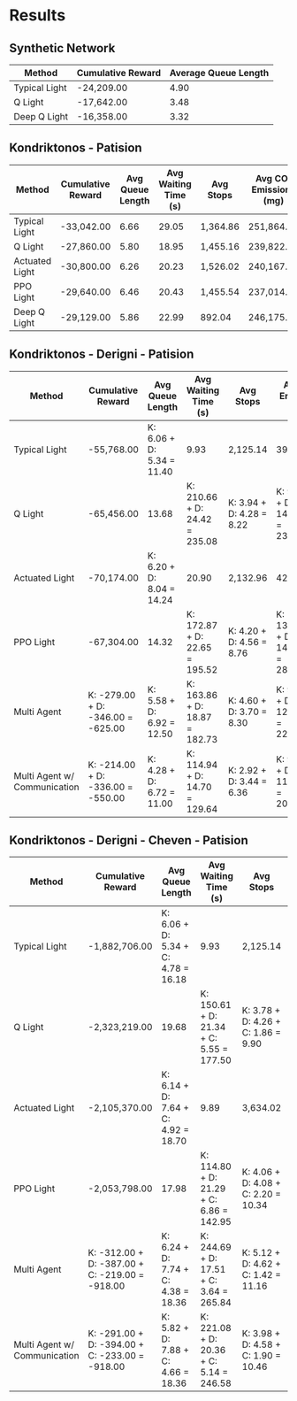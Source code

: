 # Results

## Synthetic Network 

| Method         | Cumulative Reward | Average Queue Length  |
|----------------|-------------------|-----------------------|
| Typical Light  | -24,209.00        | 4.90                  |
| Q Light        | -17,642.00        | 3.48                  |
| Deep Q Light   | -16,358.00        | 3.32                  |


## Kondriktonos - Patision 

| Method         | Cumulative Reward | Avg Queue Length | Avg Waiting Time (s) | Avg Stops | Avg CO₂ Emissions (mg) | Avg Fuel Consumption (ml)    |
|----------------|-------------------|------------------|-----------------------|-----------|-------------------------|----------------------------|
| Typical Light  | -33,042.00        | 6.66             | 29.05                 | 1,364.86  | 251,864.93              | 81,447.07                  |
| Q Light        | -27,860.00        | 5.80             | 18.95                 | 1,455.16  | 239,822.02              | 77,534.58                  |
| Actuated Light | -30,800.00        | 6.26             | 20.23                 | 1,526.02  | 240,167.18              | 77,656.44                  |
| PPO Light      | -29,640.00        | 6.46             | 20.43                 | 1,455.54  | 237,014.06              | 76,623.15                  |
| Deep Q Light   | -29,129.00        | 5.86             | 22.99                 |   892.04  | 246,175.09              | 79,587.04                  |


## Kondriktonos - Derigni - Patision 


| Method                         | Cumulative Reward                          | Avg Queue Length                                 | Avg Waiting Time (s)                                  | Avg Stops                                     | Avg CO₂ Emissions (mg)                                  | Avg Fuel Consumption (ml)                               |
|--------------------------------|--------------------------------------------|--------------------------------------------------|-------------------------------------------------------|-----------------------------------------------|---------------------------------------------------------|---------------------------------------------------------|
| Typical Light                  | -55,768.00                                 | K: 6.06 + D: 5.34 = 11.40                        | 9.93                                                  | 2,125.14                                      | 393,671.36                                              | 127,418.74                                              |
| Q Light                        | -65,456.00                                 | 13.68                                            | K: 210.66 + D: 24.42 = 235.08                         | K: 3.94 + D: 4.28 = 8.22                      | K: 9,670.79 + D: 14,149.96 = 23,820.75                  | K: 3,127.29 + D: 4,584.87 = 7,712.16                    |
| Actuated Light                 | -70,174.00                                 | K: 6.20 + D: 8.04 = 14.24                        | 20.90                                                 | 2,132.96                                      | 424,309.33                                              | 137,341.99                                              |
| PPO Light                      | -67,304.00                                 | 14.32                                            | K: 172.87 + D: 22.65 = 195.52                         | K: 4.20 + D: 4.56 = 8.76                      | K: 13,107.11 + D: 14,958.62 = 28,065.73                 | K: 4,244.83 + D: 4,845.18 = 9,090.01                    |
| Multi Agent                    | K: -279.00 + D: -346.00 = -625.00          | K: 5.58 + D: 6.92 = 12.50                        | K: 163.86 + D: 18.87 = 182.73                         | K: 4.60 + D: 3.70 = 8.30                      | K: 9,806.12 + D: 12,745.34 = 22,551.46                  | K: 3,173.03 + D: 4,128.98 = 7,302.01                    |
| Multi Agent w/ Communication   | K: -214.00 + D: -336.00 = -550.00          | K: 4.28 + D: 6.72 = 11.00                        | K: 114.94 + D: 14.70 = 129.64                         | K: 2.92 + D: 3.44 = 6.36                      | K: 9,062.22 + D: 11,053.29 = 20,115.51                  | K: 2,929.46 + D: 3,581.93 = 6,511.39                    |


## Kondriktonos - Derigni - Cheven - Patision 


| Method                         | Cumulative Reward                                   | Avg Queue Length                                           | Avg Waiting Time (s)                                                   | Avg Stops                                             | Avg CO₂ Emissions (mg)                                             | Avg Fuel Consumption (ml)                                         |
|--------------------------------|-----------------------------------------------------|------------------------------------------------------------|------------------------------------------------------------------------|-------------------------------------------------------|--------------------------------------------------------------------|-------------------------------------------------------------------|
| Typical Light                  | -1,882,706.00                                       | K: 6.06 + D: 5.34 + C: 4.78 = 16.18                        | 9.93                                                                   | 2,125.14                                              | 393,671.36                                                         | 127,418.74                                                        |
| Q Light                        | -2,323,219.00                                       | 19.68                                                      | K: 150.61 + D: 21.34 + C: 5.55 = 177.50                                | K: 3.78 + D: 4.26 + C: 1.86 = 9.90                    | K: 8,899.43 + D: 13,407.49 + C: 9,665.57 = 31,972.49               | K: 2,879.23 + D: 4,344.30 + C: 3,133.14 = 10,356.67               |
| Actuated Light                 | -2,105,370.00                                       | K: 6.14 + D: 7.64 + C: 4.92 = 18.70                        | 9.89                                                                   | 3,634.02                                              | 417,260.95                                                         | 135,085.96                                                        |
| PPO Light                      | -2,053,798.00                                       | 17.98                                                      | K: 114.80 + D: 21.29 + C: 6.86 = 142.95                                | K: 4.06 + D: 4.08 + C: 2.20 = 10.34                   | K: 10,073.97 + D: 14,315.26 + C: 8,909.72 = 33,298.95              | K: 3,261.41 + D: 4,638.40 + C: 2,887.51 = 10,787.32               |
| Multi Agent                    | K: -312.00 + D: -387.00 + C: -219.00 = -918.00      | K: 6.24 + D: 7.74 + C: 4.38 = 18.36                        | K: 244.69 + D: 17.51 + C: 3.64 = 265.84                                | K: 5.12 + D: 4.62 + C: 1.42 = 11.16                   | K: 10,463.25 + D: 15,444.17 + C: 8,784.38 = 34,691.80              | K: 3,384.16 + D: 5,002.80 + C: 2,846.77 = 11,233.73               |
| Multi Agent w/ Communication   | K: -291.00 + D: -394.00 + C: -233.00 = -918.00      | K: 5.82 + D: 7.88 + C: 4.66 = 18.36                        | K: 221.08 + D: 20.36 + C: 5.14 = 246.58                                | K: 3.98 + D: 4.58 + C: 1.90 = 10.46                   | K: 10,608.19 + D: 15,874.19 + C: 9,979.13 = 36,461.51              | K: 3,434.35 + D: 5,143.33 + C: 3,234.09 = 11,811.77               |


